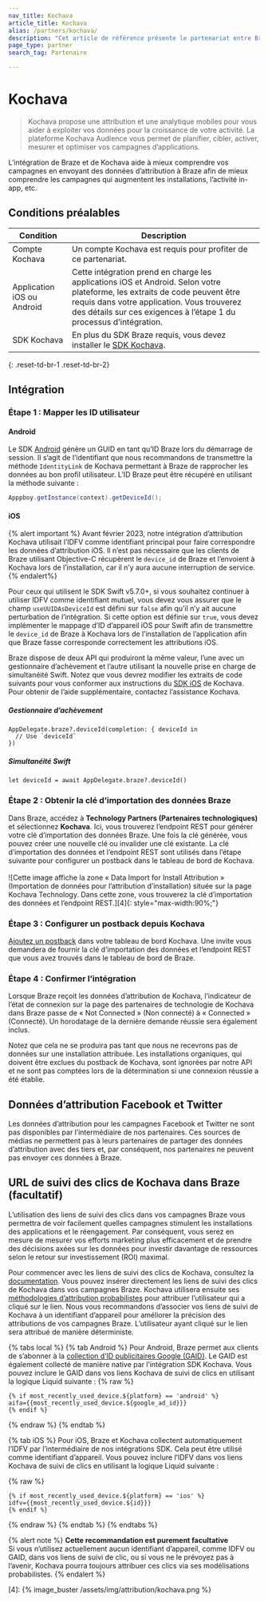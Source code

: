 ```yaml
---
nav_title: Kochava
article_title: Kochava
alias: /partners/kochava/
description: "Cet article de référence présente le partenariat entre Braze et Kochava, une plateforme d’attribution mobile qui offre des informations d’attribution et d’analytique pour vous aider à exploiter vos données pour la croissance de votre activité."
page_type: partner
search_tag: Partenaire

---
```


# Kochava

> Kochava propose une attribution et une analytique mobiles pour vous aider à exploiter vos données pour la croissance de votre activité. La plateforme Kochava Audience vous permet de planifier, cibler, activer, mesurer et optimiser vos campagnes d’applications.

L’intégration de Braze et de Kochava aide à mieux comprendre vos campagnes en envoyant des données d’attribution à Braze afin de mieux comprendre les campagnes qui augmentent les installations, l’activité in-app, etc.

## Conditions préalables

| Condition | Description |
|---|---|
| Compte Kochava | Un compte Kochava est requis pour profiter de ce partenariat. |
| Application iOS ou Android | Cette intégration prend en charge les applications iOS et Android. Selon votre plateforme, les extraits de code peuvent être requis dans votre application. Vous trouverez des détails sur ces exigences à l’étape 1 du processus d’intégration. |
| SDK Kochava | En plus du SDK Braze requis, vous devez installer le [SDK Kochava](https://support.kochava.com/sdk-integration/). |
{: .reset-td-br-1 .reset-td-br-2}

## Intégration

### Étape 1 : Mapper les ID utilisateur

#### Android

Le SDK [Android](https://support.kochava.com/sdk-integration/sdk-kochavatracker-android/class-tracker?scrollto=marker_3) génère un GUID en tant qu’ID Braze lors du démarrage de session. Il s’agit de l’identifiant que nous recommandons de transmettre la méthode `IdentityLink` de Kochava permettant à Braze de rapprocher les données au bon profil utilisateur. L’ID Braze peut être récupéré en utilisant la méthode suivante :

```java
Apppboy.getInstance(context).getDeviceId();
```

#### iOS

{% alert important %}
Avant février 2023, notre intégration d’attribution Kochava utilisait l’IDFV comme identifiant principal pour faire correspondre les données d’attribution iOS. Il n’est pas nécessaire que les clients de Braze utilisant Objective-C récupèrent le `device_id` de Braze et l’envoient à Kochava lors de l’installation, car il n’y aura aucune interruption de service. 
{% endalert%}

Pour ceux qui utilisent le SDK Swift v5.7.0+, si vous souhaitez continuer à utiliser IDFV comme identifiant mutuel, vous devez vous assurer que le champ `useUUIDAsDeviceId` est défini sur `false` afin qu’il n’y ait aucune perturbation de l’intégration. Si cette option est définie sur `true`, vous devez implémenter le mappage d’ID d’appareil iOS pour Swift afin de transmettre le `device_id` de Braze à Kochava lors de l’installation de l’application afin que Braze fasse corresponde correctement les attributions iOS.

Braze dispose de deux API qui produiront la même valeur, l’une avec un gestionnaire d’achèvement et l’autre utilisant la nouvelle prise en charge de simultanéité Swift. Notez que vous devrez modifier les extraits de code suivants pour vous conformer aux instructions du [SDK iOS](https://support.kochava.com/sdk-integration/ios-sdk-integration/) de Kochava. Pour obtenir de l’aide supplémentaire, contactez l’assistance Kochava.

##### Gestionnaire d’achèvement
```
AppDelegate.braze?.deviceId(completion: { deviceId in
  // Use `deviceId`
})
```
##### Simultanéité Swift
```
let deviceId = await AppDelegate.braze?.deviceId()
```

### Étape 2 : Obtenir la clé d’importation des données Braze

Dans Braze, accédez à **Technology Partners (Partenaires technologiques)** et sélectionnez **Kochava**. Ici, vous trouverez l’endpoint REST pour générer votre clé d’importation des données Braze. Une fois la clé générée, vous pouvez créer une nouvelle clé ou invalider une clé existante. La clé d’importation des données et l’endpoint REST sont utilisés dans l’étape suivante pour configurer un postback dans le tableau de bord de Kochava.<br><br>![Cette image affiche la zone « Data Import for Install Attribution » (Importation de données pour l’attribution d’installation) située sur la page Kochava Technology. Dans cette zone, vous trouverez la clé d’importation des données et l’endpoint REST.][4]{: style="max-width:90%;"}

### Étape 3 : Configurer un postback depuis Kochava

[Ajoutez un postback][18] dans votre tableau de bord Kochava. Une invite vous demandera de fournir la clé d’importation des données et l’endpoint REST que vous avez trouvés dans le tableau de bord de Braze.

### Étape 4 : Confirmer l’intégration

Lorsque Braze reçoit les données d’attribution de Kochava, l’indicateur de l’état de connexion sur la page des partenaires de technologie de Kochava dans Braze passe de « Not Connected » (Non connecté) à « Connected » (Connecté). Un horodatage de la dernière demande réussie sera également inclus. 

Notez que cela ne se produira pas tant que nous ne recevrons pas de données sur une installation attribuée. Les installations organiques, qui doivent être exclues du postback de Kochava, sont ignorées par notre API et ne sont pas comptées lors de la détermination si une connexion réussie a été établie.

## Données d’attribution Facebook et Twitter

Les données d’attribution pour les campagnes Facebook et Twitter ne sont pas disponibles par l’intermédiaire de nos partenaires. Ces sources de médias ne permettent pas à leurs partenaires de partager des données d’attribution avec des tiers et, par conséquent, nos partenaires ne peuvent pas envoyer ces données à Braze.

## URL de suivi des clics de Kochava dans Braze (facultatif)

L’utilisation des liens de suivi des clics dans vos campagnes Braze vous permettra de voir facilement quelles campagnes stimulent les installations des applications et le réengagement. Par conséquent, vous serez en mesure de mesurer vos efforts marketing plus efficacement et de prendre des décisions axées sur les données pour investir davantage de ressources selon le retour sur investissement (ROI) maximal.

Pour commencer avec les liens de suivi des clics de Kochava, consultez la [documentation](https://support.kochava.com/reference-information/attribution-overview/). Vous pouvez insérer directement les liens de suivi des clics de Kochava dans vos campagnes Braze. Kochava utilisera ensuite ses [méthodologies d’attribution probabilistes](https://www.kochava.com/getting-prepared-for-ios-14/) pour attribuer l’utilisateur qui a cliqué sur le lien. Nous vous recommandons d’associer vos liens de suivi de Kochava à un identifiant d’appareil pour améliorer la précision des attributions de vos campagnes Braze. L’utilisateur ayant cliqué sur le lien sera attribué de manière déterministe.

{% tabs local %}
{% tab Android %}
Pour Android, Braze permet aux clients de s’abonner à la [collection d’ID publicitaires Google (GAID)]({{site.baseurl}}/developer_guide/platform_integration_guides/android/initial_sdk_setup/optional_gaid_collection/#optional-google-advertising-id). Le GAID est également collecté de manière native par l’intégration SDK Kochava. Vous pouvez inclure le GAID dans vos liens Kochava de suivi de clics en utilisant la logique Liquid suivante :
{% raw %}
```
{% if most_recently_used_device.${platform} == 'android' %}
aifa={{most_recently_used_device.${google_ad_id}}}
{% endif %}
```
{% endraw %}
{% endtab %}

{% tab iOS %}
Pour iOS, Braze et Kochava collectent automatiquement l’IDFV par l’intermédiaire de nos intégrations SDK. Cela peut être utilisé comme identifiant d’appareil. Vous pouvez inclure l’IDFV dans vos liens Kochava de suivi de clics en utilisant la logique Liquid suivante :

{% raw %}
```
{% if most_recently_used_device.${platform} == 'ios' %}
idfv={{most_recently_used_device.${id}}}
{% endif %}
```
{% endraw %}
{% endtab %}
{% endtabs %}

{% alert note %}
**Cette recommandation est purement facultative**<br>
Si vous n’utilisez actuellement aucun identifiant d’appareil, comme IDFV ou GAID, dans vos liens de suivi de clic, ou si vous ne le prévoyez pas à l’avenir, Kochava pourra toujours attribuer ces clics via ses modélisations probabilistes.
{% endalert %}


[18]: https://support.kochava.com/campaign-management/create-a-kochava-certified-postback "Kochava Postbacks"
[29]: https://support.kochava.com/sdk-integration/sdk-kochavatracker-android/class-tracker?scrollto=marker_3
[30]: https://support.kochava.com/sdk-integration/windows-and-xbox-one-sdk-integration?scrollto=marker_8
[4]: {% image_buster /assets/img/attribution/kochava.png %}
